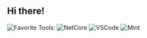 ## Hi there!

![Favorite Tools:](https://img.shields.io/badge/favorite%20tools:%20-%23000.svg?&style=for-the-badge) 
![NetCore](https://img.shields.io/badge/.net%20core%20-%5C2D91.svg?&style=for-the-badge&logo=.net&logoColor=white) 
![VSCode](https://img.shields.io/badge/VS%20Code%20-%23007ACC.svg?&style=for-the-badge&logo=visual%20studio%20code&logoColor=white)
![Mint](https://img.shields.io/badge/linux%20mint%20-87CF3E.svg?&style=for-the-badge&logo=linux%20mint&logoColor=white)
